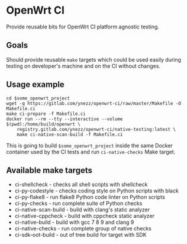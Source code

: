 # OpenWrt CI

Provide reusable bits for OpenWrt CI platform agnostic testing.

## Goals

Should provide reusable `make` targets which could be used easily during testing on developer's machine and on the CI without changes.

## Usage example

```
cd $some_openwrt_project
wget -q https://gitlab.com/ynezz/openwrt-ci/raw/master/Makefile -O Makefile.ci
make ci-prepare -f Makefile.ci
docker run --rm --tty --interactive --volume $(pwd):/home/build/openwrt \
	registry.gitlab.com/ynezz/openwrt-ci/native-testing:latest \
	make ci-native-scan-build -f Makefile.ci
```

This is going to build `$some_openwrt_project` inside the same Docker container used by the CI tests and run `ci-native-checks` Make target.

## Available make targets

 * ci-shellcheck - checks all shell scripts with shellcheck
 * ci-py-codestyle - checks coding style on Python scripts with black
 * ci-py-flake8 - run flake8 Python code linter on Python scripts
 * ci-py-checks - run complete suite of Python checks
 * ci-native-scan-build - build with clang's static analyzer
 * ci-native-cppcheck - build with cppcheck static analyzer
 * ci-native-build - build with gcc 7 8 9 and clang 9
 * ci-native-checks - run complete group of native checks
 * ci-sdk-oot-build - out of tree build for target with SDK
